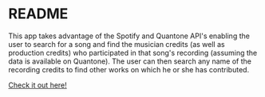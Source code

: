 # README

This app takes advantage of the Spotify and Quantone API's enabling the user to
search for a song and find the musician credits (as well as production credits)
who participated in that song's recording (assuming the data is available on
Quantone). The user can then search any name of the recording credits to find
other works on which he or she has contributed.

[Check it out here!](http://whoplayedonthat.herokuapp.com)

